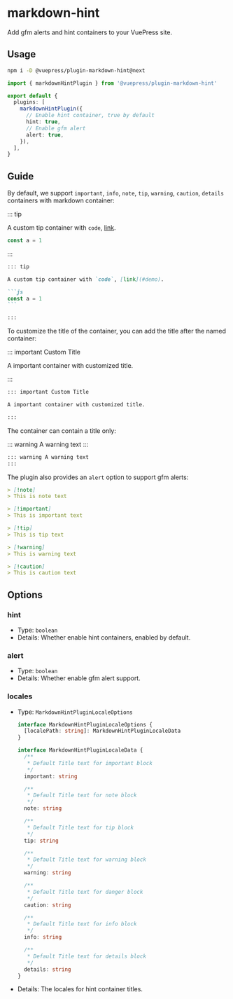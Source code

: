 # markdown-hint

<NpmBadge package="@vuepress/plugin-markdown-hint" />

Add gfm alerts and hint containers to your VuePress site.

## Usage

```bash
npm i -D @vuepress/plugin-markdown-hint@next
```

```ts
import { markdownHintPlugin } from '@vuepress/plugin-markdown-hint'

export default {
  plugins: [
    markdownHintPlugin({
      // Enable hint container, true by default
      hint: true,
      // Enable gfm alert
      alert: true,
    }),
  ],
}
```

## Guide

By default, we support `important`, `info`, `note`, `tip`, `warning`, `caution`, `details` containers with markdown container:

::: tip

A custom tip container with `code`, [link](#demo).

```js
const a = 1
```

:::

````md
::: tip

A custom tip container with `code`, [link](#demo).

```js
const a = 1
```

:::
````

To customize the title of the container, you can add the title after the named container:

::: important Custom Title

A important container with customized title.

:::

```md
::: important Custom Title

A important container with customized title.

:::
```

The container can contain a title only:

::: warning A warning text
:::

```md
::: warning A warning text
:::
```

The plugin also provides an `alert` option to support gfm alerts:

```md
> [!note]
> This is note text

> [!important]
> This is important text

> [!tip]
> This is tip text

> [!warning]
> This is warning text

> [!caution]
> This is caution text
```

## Options

### hint

- Type: `boolean`
- Details: Whether enable hint containers, enabled by default.

### alert

- Type: `boolean`
- Details: Whether enable gfm alert support.

### locales

- Type: `MarkdownHintPluginLocaleOptions`

  ```ts
  interface MarkdownHintPluginLocaleOptions {
    [localePath: string]: MarkdownHintPluginLocaleData
  }

  interface MarkdownHintPluginLocaleData {
    /**
     * Default Title text for important block
     */
    important: string

    /**
     * Default Title text for note block
     */
    note: string

    /**
     * Default Title text for tip block
     */
    tip: string

    /**
     * Default Title text for warning block
     */
    warning: string

    /**
     * Default Title text for danger block
     */
    caution: string

    /**
     * Default Title text for info block
     */
    info: string

    /**
     * Default Title text for details block
     */
    details: string
  }
  ```

- Details: The locales for hint container titles.
